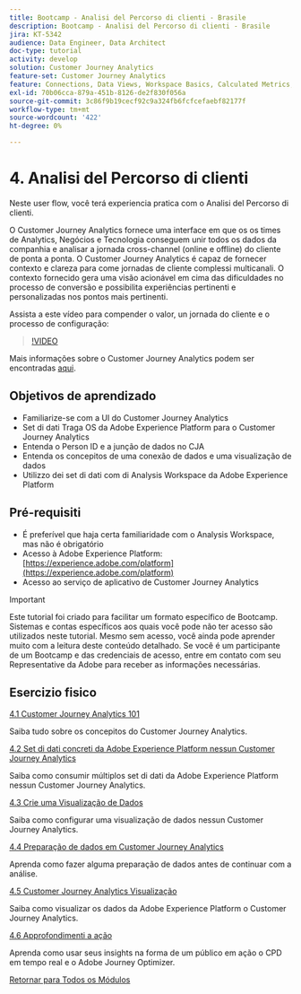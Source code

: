 ```yaml
---
title: Bootcamp - Analisi del Percorso di clienti - Brasile
description: Bootcamp - Analisi del Percorso di clienti - Brasile
jira: KT-5342
audience: Data Engineer, Data Architect
doc-type: tutorial
activity: develop
solution: Customer Journey Analytics
feature-set: Customer Journey Analytics
feature: Connections, Data Views, Workspace Basics, Calculated Metrics, Visualizations, Audiences
exl-id: 70b06cca-879a-451b-8126-de2f830f056a
source-git-commit: 3c86f9b19cecf92c9a324fb6fcfcefaebf82177f
workflow-type: tm+mt
source-wordcount: '422'
ht-degree: 0%

---
```


# 4. Analisi del Percorso di clienti

Neste user flow, você terá experiencia pratica com o Analisi del Percorso di clienti.

O Customer Journey Analytics fornece uma interface em que os os times de Analytics, Negócios e Tecnologia conseguem unir todos os dados da companhia e analisar a jornada cross-channel (online e offline) do cliente de ponta a ponta. O Customer Journey Analytics é capaz de fornecer contexto e clareza para come jornadas de cliente complessi multicanali. O contexto fornecido gera uma visão acionável em cima das dificuldades no processo de conversão e possibilita experiências pertinenti e personalizadas nos pontos mais pertinenti.

Assista a este vídeo para compender o valor, un jornada do cliente e o processo de configuração:

>[!VIDEO](https://video.tv.adobe.com/v/327188?quality=12&learn=on)

Mais informações sobre o Customer Journey Analytics podem ser encontradas [aqui](https://spark.adobe.com/page/t62eiRu9l6iWJ/).

## Objetivos de aprendizado

- Familiarize-se com a UI do Customer Journey Analytics
- Set di dati Traga OS da Adobe Experience Platform para o Customer Journey Analytics
- Entenda o Person ID e a junção de dados no CJA
- Entenda os concepitos de uma conexão de dados e uma visualização de dados
- Utilizzo dei set di dati com di Analysis Workspace da Adobe Experience Platform

## Pré-requisiti

- É preferível que haja certa familiaridade com o Analysis Workspace, mas não é obrigatório
- Acesso à Adobe Experience Platform: [https://experience.adobe.com/platform](https://experience.adobe.com/platform)
- Acesso ao serviço de aplicativo de Customer Journey Analytics

>[!IMPORTANT]
>
>Este tutorial foi criado para facilitar um formato específico de Bootcamp. Sistemas e contas específicos aos quais você pode não ter acesso são utilizados neste tutorial. Mesmo sem acesso, você ainda pode aprender muito com a leitura deste conteúdo detalhado. Se você é um participante de um Bootcamp e das credenciais de acesso, entre em contato com seu Representative da Adobe para receber as informações necessárias.

## Esercizio fisico

[4.1 Customer Journey Analytics 101](./ex1.md)

Saiba tudo sobre os concepitos do Customer Journey Analytics.

[4.2 Set di dati concreti da Adobe Experience Platform nessun Customer Journey Analytics](./ex2.md)

Saiba como consumir múltiplos set di dati da Adobe Experience Platform nessun Customer Journey Analytics.

[4.3 Crie uma Visualização de Dados](./ex3.md)

Saiba como configurar uma visualização de dados nessun Customer Journey Analytics.

[4.4 Preparação de dados em Customer Journey Analytics](./ex4.md)

Aprenda como fazer alguma preparação de dados antes de continuar com a análise.

[4.5 Customer Journey Analytics Visualização](./ex5.md)

Saiba como visualizar os dados da Adobe Experience Platform o Customer Journey Analytics.

[4.6 Approfondimenti a ação](./ex6.md)

Aprenda como usar seus insights na forma de um público em ação o CPD em tempo real e o Adobe Journey Optimizer.

[Retornar para Todos os Módulos](../../overview.md)
